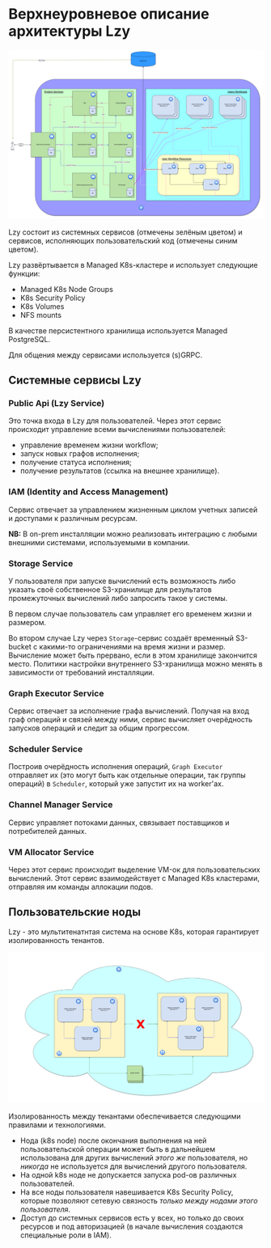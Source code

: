 # Верхнеуровневое описание архитектуры Lzy

![Lzy spaceship view](img-01.png)

Lzy состоит из системных сервисов (отмечены зелёным цветом) и сервисов, исполняющих пользовательский код
(отмечены синим цветом).

Lzy развёртывается в Managed K8s-кластере и использует следующие функции:
* Managed K8s Node Groups
* K8s Security Policy
* K8s Volumes
* NFS mounts

В качестве персистентного хранилища используется Managed PostgreSQL.

Для общения между сервисами используется (s)GRPC.

## Системные сервисы Lzy

### Public Api (Lzy Service)
Это точка входа в Lzy для пользователей. Через этот сервис происходит управление всеми вычислениями пользователей:
* управление временем жизни workflow;
* запуск новых графов исполнения;
* получение статуса исполнения;
* получение результатов (ссылка на внешнее хранилище).

### IAM (Identity and Access Management)
Сервис отвечает за управлением жизненным циклом учетных записей и доступами к различным ресурсам.

**NB:** В on-prem инсталляции можно реализовать интеграцию с любыми внешними системами, используемыми в компании.

### Storage Service
У пользователя при запуске вычислений есть возможность либо указать своё собственное S3-хранилище для результатов
промежуточных вычислений либо запросить такое у системы.

В первом случае пользователь сам управляет его временем жизни и размером.

Во втором случае Lzy через `Storage`-сервис создаёт временный S3-bucket с какими-то ограничениями на время жизни и
размер. Вычисление может быть прервано, если в этом хранилище закончится место. Политики настройки внутреннего
S3-хранилища можно менять в зависимости от требований инсталляции.

### Graph Executor Service
Сервис отвечает за исполнение графа вычислений. Получая на вход граф операций и связей между ними, сервис
вычисляет очерёдность запусков операций и следит за общим прогрессом.

### Scheduler Service
Построив очерёдность исполнения операций, `Graph Executor` отправляет их (это могут быть как отдельные операции,
так группы операций) в `Scheduler`, который уже запустит их на worker'ах.

### Channel Manager Service
Сервис управляет потоками данных, связывает поставщиков и потребителей данных.

### VM Allocator Service
Через этот сервис происходит выделение VM-ок для пользовательских вычислений. Этот сервис взаимодействует с
Managed K8s кластерами, отправляя им команды аллокации подов.

## Пользовательские ноды
Lzy - это мультитенатнтая система на основе K8s, которая гарантирует изолированность тенантов.

![Multi-tenants computations](img-02.png)

Изолированность между тенантами обеспечивается следующими правилами и технологиями.
* Нода (k8s node) после окончания выполнения на ней пользовательской операции может быть в дальнейшем использована
для других вычислений _этого же_ пользователя, но _никогда_ не используется для вычислений другого пользователя.
* На одной k8s ноде не допускается запуска pod-ов различных пользователей.
* На все ноды пользователя навешивается K8s Security Policy, которые позволяют сетевую связность _только между нодами
этого пользователя_.
* Доступ до системных сервисов есть у всех, но только до своих ресурсов и под авторизацией (в начале вычисления
создаются специальные роли в IAM).

